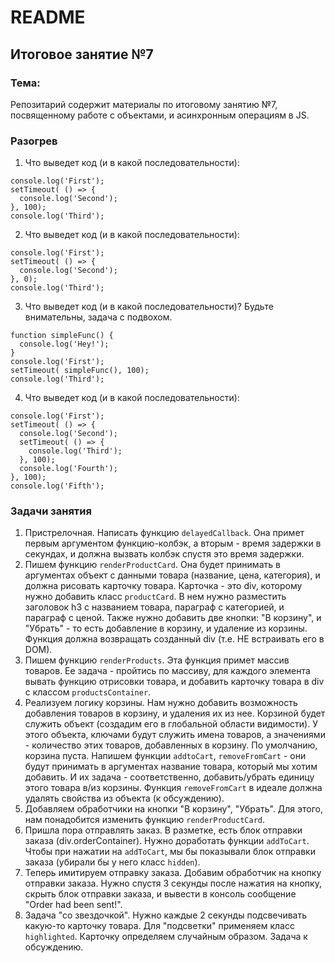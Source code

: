  # README

## Итоговое занятие №7

### Тема:

Репозитарий содержит материалы по итоговому занятию №7, посвященному работе с объектами, и асинхронным операциям в JS.

### Разогрев
1. Что выведет код (и в какой последовательности):
```
console.log('First');
setTimeout( () => {
  console.log('Second');
}, 100);
console.log('Third');
```

2. Что выведет код (и в какой последовательности):
```
console.log('First');
setTimeout( () => {
  console.log('Second');
}, 0);
console.log('Third');
```

3. Что выведет код (и в какой последовательности)? Будьте внимательны, задача с подвохом.
```
function simpleFunc() {
  console.log('Hey!');
}
console.log('First');
setTimeout( simpleFunc(), 100);
console.log('Third');
```

4. Что выведет код (и в какой последовательности):
```
console.log('First');
setTimeout( () => {
  console.log('Second');
  setTimeout( () => {
    console.log('Third');
  }, 100);
  console.log('Fourth');
}, 100);
console.log('Fifth');
```

### Задачи занятия
1. Пристрелочная. Написать функцию `delayedCallback`. Она примет первым аргументом функцию-колбэк, а вторым - время задержки в секундах, и должна вызвать колбэк спустя это время задержки.
2. Пишем функцию `renderProductCard`. Она будет принимать в аргументах объект с данными товара (название, цена, категория), и должна рисовать карточку товара. Карточка - это div, которому нужно добавить класс `productCard`. В нем нужно разместить заголовок h3 с названием товара, параграф с категорией, и параграф с ценой. Также нужно добавить две кнопки: "В корзину", и "Убрать" - то есть добавление в корзину, и удаление из корзины. Функция должна возвращать созданный div (т.е. НЕ встраивать его в DOM).
3. Пишем функцию `renderProducts`. Эта функция примет массив товаров. Ее задача - пройтись по массиву, для каждого элемента вывать функцию отрисовки товара, и добавить карточку товара в div c классом `productsContainer`.
4. Реализуем логику корзины. Нам нужно добавить возможность добавления товаров в корзину, и удаления их из нее. Корзиной будет служить объект (создадим его в глобальной области видимости). У этого объекта, ключами будут служить имена товаров, а значениями - количество этих товаров, добавленных в корзину. По умолчанию, корзина пуста. Напишем функции `addtoCart`, `removeFromCart` - они будут принимать в аргументах название товара, который мы хотим добавить. И их задача - соответственно, добавить/убрать единицу этого товара в/из корзины. Функция `removeFromCart` в идеале должна удалять свойства из объекта (к обсуждению).
5. Добавляем обработчики на кнопки "В корзину", "Убрать". Для этого, нам понадобится изменить функцию `renderProductCard`.
6. Пришла пора отправлять заказ. В разметке, есть блок отправки заказа (div.orderContainer). Нужно доработать функции `addToCart`. Чтобы при нажатии на `addToCart`, мы бы показывали блок отправки заказа (убирали бы у него класс `hidden`).
7. Теперь имитируем отправку заказа. Добавим обработчик на кнопку отправки заказа. Нужно спустя 3 секунды после нажатия на кнопку, скрыть блок отправки заказа, и вывести в консоль сообщение "Order had been sent!".
8. Задача "со звездочкой". Нужно каждые 2 секунды подсвечивать какую-то карточку товара. Для "подсветки" применяем класс `highlighted`. Карточку определяем случайным образом. Задача к обсуждению.